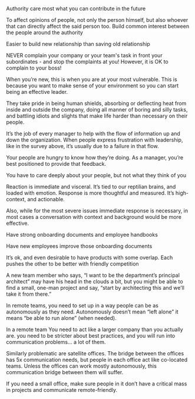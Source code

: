 Authority care most what you can contribute in the future

To affect opinions of people, not only the person himself, but also whoever that can directly affect the said person too. Build common interest between the people around the authority

Easier to build new relationship than saving old relationship

NEVER complain your company or your team's task in front your subordinates - and stop the complaints at you! However, it is OK to complain to your boss! 

When you’re new, this is when you are at your most vulnerable. This is because you want to make sense of your environment so you can start being an effective leader.

They take pride in being human shields, absorbing or deflecting heat from inside and outside the company, doing all manner of boring and silly tasks, and battling idiots and slights that make life harder than necessary on their people.

It’s the job of every manager to help with the flow of information up and down the organization. When people express frustration with leadership, like in the survey above, it’s usually due to a failure in that flow.

Your people are hungry to know how they’re doing. As a manager, you’re best positioned to provide that feedback.


You have to care deeply about your people, but not what they think of you

Reaction is immediate and visceral. It’s tied to our reptilian brains, and loaded with emotion. Response is more thoughtful and measured. It’s high-context, and actionable.

Also, while for the most severe issues immediate response is necessary, in most cases a conversation with context and background would be more effective.

Have strong onboarding documents and employee handbooks

Have new employees improve those onboarding documents

It’s ok, and even desirable to have products with some overlap. Each pushes the other to be better with friendly competition


A new team member who says, “I want to be the department’s principal architect” may have his head in the clouds a bit, but you might be able to find a small, one-man project and say, “start by architecting this and we’ll take it from there.”

In remote teams, you need to set up in a way people can be as autonomously as they need. Autonomously doesn’t mean “left alone” it means “be able to run alone” (when needed).

In a remote team You need to act like a larger company than you actually are. you need to be stricter about best practices, and you will run into communication problems… a lot of them.

Similarly problematic are satellite offices. The bridge between the offices has 5x communication needs, but people in each office act like co-located teams. Unless the offices can work mostly autonomously, this communication bridge between them will suffer.

If you need a small office, make sure people in it don’t have a critical mass in projects and communicate remote-friendly.
